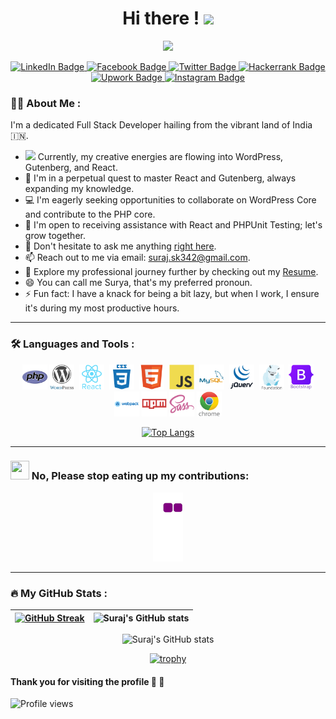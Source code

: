<div id="header" align="center">
 
  # Hi there ! <img src="https://media.giphy.com/media/hvRJCLFzcasrR4ia7z/giphy.gif" width="30px"/>
  
  <img src="https://media.giphy.com/media/M9gbBd9nbDrOTu1Mqx/giphy.gif" width="100"/> <br/>
  <div id="badges">
    <a href="https://www.linkedin.com/in/suraj-kumar-singh/">
      <img src="https://img.shields.io/badge/LinkedIn-blue?style=for-the-badge&logo=linkedin&logoColor=white" alt="LinkedIn Badge"/>
    </a>
    <a href="https://www.facebook.com/SurajSingh176/">
      <img src="https://img.shields.io/badge/Facebook-1877F2?style=for-the-badge&logo=facebook&logoColor=white" alt="Facebook Badge"/>
    </a>
    <a href="https://twitter.com/Suraj_Kr_Singh">
      <img src="https://img.shields.io/badge/Twitter-1DA1F2?style=for-the-badge&logo=twitter&logoColor=white" alt="Twitter Badge"/>
    </a>
    <a href="https://www.hackerrank.com/singh_surajkumar">
      <img src="https://img.shields.io/badge/-Hackerrank-2EC866?style=for-the-badge&logo=HackerRank&logoColor=white" alt="Hackerrank Badge"/>
    </a>
    <a href="https://www.upwork.com/freelancers/~01c9efe3b1a0808e5d?viewMode=1">
      <img src="https://img.shields.io/badge/UpWork-6FDA44?style=for-the-badge&logo=Upwork&logoColor=white" alt="Upwork Badge"/>
    </a>
     <a href="https://www.instagram.com/suraj.kr.singh/">
      <img src="https://img.shields.io/badge/Instagram-E4405F?style=for-the-badge&logo=instagram&logoColor=white" alt="Instagram Badge"/>
    </a>
   
  </div>
</div>

### :man_technologist: About Me :

I'm a dedicated Full Stack Developer hailing from the vibrant land of India 🇮🇳.

- <img src="https://media.giphy.com/media/WUlplcMpOCEmTGBtBW/giphy.gif" width="20"> Currently, my creative energies are flowing into WordPress, Gutenberg, and React.
- 📖 I'm in a perpetual quest to master React and Gutenberg, always expanding my knowledge.
- 💻 I'm eagerly seeking opportunities to collaborate on WordPress Core and contribute to the PHP core.
- 👐 I'm open to receiving assistance with React and PHPUnit Testing; let's grow together.
- 💬 Don't hesitate to ask me anything [right here](https://github.com/surajkrsingh/surajkrsingh/issues/1).
- 📫 Reach out to me via email: suraj.sk342@gmail.com.
- 📄 Explore my professional journey further by checking out my [Resume](https://github.com/surajkrsingh/surajkrsingh/blob/main/resources/docs/suraj-wordpress-developer.pdf).
- 😄 You can call me Surya, that's my preferred pronoun.
- ⚡ Fun fact: I have a knack for being a bit lazy, but when I work, I ensure it's during my most productive hours.
---

### :hammer_and_wrench: Languages and Tools :
<div id="stats" align="center">
 <img src="https://github.com/devicons/devicon/blob/master/icons/php/php-original.svg" title="php" alt="php" width="40" height="40"/>
 <img src="https://github.com/devicons/devicon/blob/master/icons/wordpress/wordpress-original.svg" title="WordPress" alt="WordPress" width="40" height="40"/>&nbsp;
  <img src="https://github.com/devicons/devicon/blob/master/icons/react/react-original-wordmark.svg" title="React" alt="React" width="40" height="40"/>&nbsp;
  <img src="https://github.com/devicons/devicon/blob/master/icons/css3/css3-plain-wordmark.svg"  title="CSS3" alt="CSS" width="40" height="40"/>&nbsp;
  <img src="https://github.com/devicons/devicon/blob/master/icons/html5/html5-original.svg" title="HTML5" alt="HTML" width="40" height="40"/>&nbsp;
  <img src="https://github.com/devicons/devicon/blob/master/icons/javascript/javascript-original.svg" title="JavaScript" alt="JavaScript" width="40" height="40"/>&nbsp;
  <img src="https://github.com/devicons/devicon/blob/master/icons/mysql/mysql-original-wordmark.svg" title="MySQL"  alt="MySQL" width="40" height="40"/>&nbsp;
 <img src="https://github.com/devicons/devicon/blob/master/icons/jquery/jquery-original-wordmark.svg" title="jquery" alt="jquery" width="40" height="40"/>&nbsp;
  <img src="https://github.com/devicons/devicon/blob/master/icons/foundation/foundation-original-wordmark.svg" title="Foundation" alt="Foundation" width="40" height="40"/>&nbsp;
  <img src="https://github.com/devicons/devicon/blob/master/icons/bootstrap/bootstrap-original-wordmark.svg" title="bootstrap" alt="bootstrap" width="40" height="40"/>
  <img src="https://github.com/devicons/devicon/blob/master/icons/webpack/webpack-original-wordmark.svg" title="webpack" alt="webpack" width="40" height="40"/>
  <img src="https://github.com/devicons/devicon/blob/master/icons/npm/npm-original-wordmark.svg" title="npm" alt="npm" width="40" height="40"/>
  <img src="https://github.com/devicons/devicon/blob/master/icons/sass/sass-original.svg" title="sass" alt="sass" width="40" height="40"/>
  <img src="https://github.com/devicons/devicon/blob/master/icons/chrome/chrome-original-wordmark.svg" title="chrome" alt="chrome" width="40" height="40"/>

[![Top Langs](https://github-readme-stats.vercel.app/api/top-langs/?username=surajkrsingh&layout=compact)](https://github.com/surajkrsingh/github-readme-stats)

</div>

---
### <img src= "https://c.tenor.com/BczFoyx41WoAAAAj/swallowed-the-mighty-ones.gif" width= "30" height= "30">  No, Please stop eating up my contributions:

<div align="center">
<a target="_blank" rel="noopener noreferrer" href="https://github.com/surajkrsingh/surajkrsingh/blob/output/github-contribution-grid-snake.svg"><img src="https://github.com/surajkrsingh/surajkrsingh/blob/output/github-contribution-grid-snake.gif" alt="" style="max-width: 100%;"></a>

</div>

---

### :fire: My GitHub Stats :

<div id="stats" align="center">
 



| [![GitHub Streak](http://github-readme-streak-stats.herokuapp.com?user=surajkrsingh&theme=github-dark&fire=DD0000)](https://git.io/streak-stats)   | ![Suraj's GitHub stats](https://github-readme-stats.vercel.app/api?username=surajkrsingh&theme=chartreuse-dark&show_icons=true)    |
| :---: | :---: |


![Suraj's GitHub stats](https://activity-graph.herokuapp.com/graph?username=surajkrsingh&bg_color=0D1117&color=5BCDEC&line=89bd0f&point=FFFFFF&hide_border=true)
  
 [![trophy](https://github-profile-trophy.vercel.app/?username=surajkrsingh&column=8&margin-w=15&margin-h=15&no-bg=true)](https://github.com/ryo-ma/github-profile-trophy)
  

 
 </div>
<!---
![GitHub metrics](https://metrics.lecoq.io/surajkrsingh)  

<a href="add-repo-link">
  <img align="center" src="https://github-readme-stats.vercel.app/api/pin/?username=surajkrsingh&repo=repo-name" />
</a>

<p dir="auto">if you like what i do, maybe consider buying me a coffee/tea 🥺 👉

<a href="https://www.buymeacoffee.com/surajkrsingh">
  <img src="https://camo.githubusercontent.com/45ce6667a35b63fd6a1ba6978d030a7f52ff5b1b262c5c8aa3ece29afc469ac8/68747470733a2f2f63646e2e6275796d6561636f666665652e636f6d2f627574746f6e732f76322f64656661756c742d7265642e706e67" alt="Buy Me A Coffee" width="150" data-canonical-src="https://cdn.buymeacoffee.com/buttons/v2/default-red.png" style="max-width: 100%;">
</a>
--->

#### Thank you for visiting the profile 🙏 🙂

![Profile views](https://gpvc.arturio.dev/surajkrsingh)  
